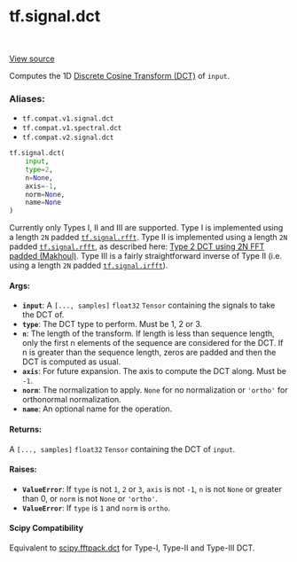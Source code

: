 <div itemscope itemtype="http://developers.google.com/ReferenceObject">
<meta itemprop="name" content="tf.signal.dct" />
<meta itemprop="path" content="Stable" />
</div>

# tf.signal.dct

<!-- Insert buttons -->

<table class="tfo-notebook-buttons tfo-api" align="left">
</table>

<a target="_blank" href="/code/stable/tensorflow/python/ops/signal/dct_ops.py">View source</a>



<!-- Start diff -->
Computes the 1D [Discrete Cosine Transform (DCT)][dct] of `input`.

### Aliases:

* `tf.compat.v1.signal.dct`
* `tf.compat.v1.spectral.dct`
* `tf.compat.v2.signal.dct`


``` python
tf.signal.dct(
    input,
    type=2,
    n=None,
    axis=-1,
    norm=None,
    name=None
)
```



<!-- Placeholder for "Used in" -->

Currently only Types I, II and III are supported.
Type I is implemented using a length `2N` padded <a href="../../tf/signal/rfft.md"><code>tf.signal.rfft</code></a>.
Type II is implemented using a length `2N` padded <a href="../../tf/signal/rfft.md"><code>tf.signal.rfft</code></a>, as
described here: [Type 2 DCT using 2N FFT padded (Makhoul)](https://dsp.stackexchange.com/a/10606).
Type III is a fairly straightforward inverse of Type II
(i.e. using a length `2N` padded <a href="../../tf/signal/irfft.md"><code>tf.signal.irfft</code></a>).



#### Args:


* <b>`input`</b>: A `[..., samples]` `float32` `Tensor` containing the signals to
  take the DCT of.
* <b>`type`</b>: The DCT type to perform. Must be 1, 2 or 3.
* <b>`n`</b>: The length of the transform. If length is less than sequence length,
  only the first n elements of the sequence are considered for the DCT.
  If n is greater than the sequence length, zeros are padded and then
  the DCT is computed as usual.
* <b>`axis`</b>: For future expansion. The axis to compute the DCT along. Must be `-1`.
* <b>`norm`</b>: The normalization to apply. `None` for no normalization or `'ortho'`
  for orthonormal normalization.
* <b>`name`</b>: An optional name for the operation.


#### Returns:

A `[..., samples]` `float32` `Tensor` containing the DCT of `input`.



#### Raises:


* <b>`ValueError`</b>: If `type` is not `1`, `2` or `3`, `axis` is
  not `-1`, `n` is not `None` or greater than 0,
  or `norm` is not `None` or `'ortho'`.
* <b>`ValueError`</b>: If `type` is `1` and `norm` is `ortho`.

[dct]: https://en.wikipedia.org/wiki/Discrete_cosine_transform

#### Scipy Compatibility
Equivalent to [scipy.fftpack.dct](https://docs.scipy.org/doc/scipy-0.14.0/reference/generated/scipy.fftpack.dct.html)
 for Type-I, Type-II and Type-III DCT.

